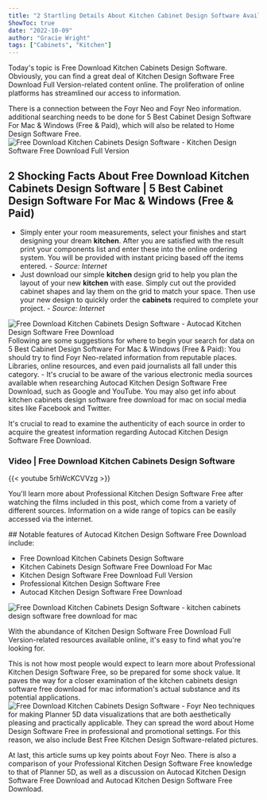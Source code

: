 ```yaml
---
title: "2 Startling Details About Kitchen Cabinet Design Software Available For Free Download"
ShowToc: true 
date: "2022-10-09"
author: "Gracie Wright" 
tags: ["Cabinets", "Kitchen"]
---
```


	
Today's topic is Free Download Kitchen Cabinets Design Software. Obviously, you can find a great deal of Kitchen Design Software Free Download Full Version-related content online. The proliferation of online platforms has streamlined our access to information.

There is a connection between the Foyr Neo and Foyr Neo information. additional searching needs to be done for 5 Best Cabinet Design Software For Mac & Windows (Free & Paid), which will also be related to Home Design Software Free.
<img loading="lazy" src="https://s3-us-west-2.amazonaws.com/sola-images/wp-content/uploads/2019/04/24113528/revashelf_448-BBSCWC-6C_A.jpg" onerror="this.onerror=null;this.src='https://blogger.googleusercontent.com/img/a/AVvXsEhe7F7TRXHtjiKvHb5vS7DmnxvpHiDyoYyYvm1nHB3Qp2_w3BnM6A2eq4v7FYxCC9bfZt3a9vIMtAYEKUiaDQbHMg-ViyGmRIj39MLp0bGFfgfYw1Dc9q_H-T0wiTm3l0Uq42dETrN9eC8aGJ9_IORZsxST1AcLR7np1koOfcc7tnHa4S8Mwz_xD9d0=s16000';" alt="Free Download Kitchen Cabinets Design Software - Kitchen Design Software Free Download Full Version" >

## 2 Shocking Facts About Free Download Kitchen Cabinets Design Software | 5 Best Cabinet Design Software For Mac & Windows (Free & Paid)
-   Simply enter your room measurements, select your finishes and start designing your dream **kitchen**. After you are satisfied with the result print your components list and enter these into the online ordering system. You will be provided with instant pricing based off the items entered. - <cite>Source: Internet</cite>
-   Just download our simple **kitchen** design grid to help you plan the layout of your new **kitchen** with ease. Simply cut out the provided cabinet shapes and lay them on the grid to match your space. Then use your new design to quickly order the **cabinets** required to complete your project. - <cite>Source: Internet</cite>


<img loading="lazy" src="http://diyhomedesignideas.com/photos/template/ol3iim3cp866hqsdvhes.jpeg" onerror="this.onerror=null;this.src='https://blogger.googleusercontent.com/img/a/AVvXsEhe7F7TRXHtjiKvHb5vS7DmnxvpHiDyoYyYvm1nHB3Qp2_w3BnM6A2eq4v7FYxCC9bfZt3a9vIMtAYEKUiaDQbHMg-ViyGmRIj39MLp0bGFfgfYw1Dc9q_H-T0wiTm3l0Uq42dETrN9eC8aGJ9_IORZsxST1AcLR7np1koOfcc7tnHa4S8Mwz_xD9d0=s16000';" alt="Free Download Kitchen Cabinets Design Software - Autocad Kitchen Design Software Free Download" >
Following are some suggestions for where to begin your search for data on 5 Best Cabinet Design Software For Mac & Windows (Free & Paid):
You should try to find Foyr Neo-related information from reputable places. Libraries, online resources, and even paid journalists all fall under this category.
- It's crucial to be aware of the various electronic media sources available when researching Autocad Kitchen Design Software Free Download, such as Google and YouTube. You may also get info about kitchen cabinets design software free download for mac on social media sites like Facebook and Twitter.

It's crucial to read to examine the authenticity of each source in order to acquire the greatest information regarding Autocad Kitchen Design Software Free Download.

### Video | Free Download Kitchen Cabinets Design Software
{{< youtube 5rhWcKCVVzg >}} 

You'll learn more about Professional Kitchen Design Software Free after watching the films included in this post, which come from a variety of different sources. Information on a wide range of topics can be easily accessed via the internet.
<script async="async" data-cfasync="false" src="//normallydemandedalter.com/fe63df3c5408708b15d8dc3d9b206b31/invoke.js"></script>
<div id="container-fe63df3c5408708b15d8dc3d9b206b31"></div>
## Notable features of Autocad Kitchen Design Software Free Download include:

- Free Download Kitchen Cabinets Design Software
- Kitchen Cabinets Design Software Free Download For Mac
- Kitchen Design Software Free Download Full Version
- Professional Kitchen Design Software Free
- Autocad Kitchen Design Software Free Download

 <img loading="lazy" src="http://cdn.home-designing.com/wp-content/uploads/2013/08/open-kitchen-space-white-cabinets-20.jpg" onerror="this.onerror=null;this.src='https://blogger.googleusercontent.com/img/a/AVvXsEhe7F7TRXHtjiKvHb5vS7DmnxvpHiDyoYyYvm1nHB3Qp2_w3BnM6A2eq4v7FYxCC9bfZt3a9vIMtAYEKUiaDQbHMg-ViyGmRIj39MLp0bGFfgfYw1Dc9q_H-T0wiTm3l0Uq42dETrN9eC8aGJ9_IORZsxST1AcLR7np1koOfcc7tnHa4S8Mwz_xD9d0=s16000';" alt="Free Download Kitchen Cabinets Design Software - kitchen cabinets design software free download for mac" >

With the abundance of Kitchen Design Software Free Download Full Version-related resources available online, it's easy to find what you're looking for.

This is not how most people would expect to learn more about Professional Kitchen Design Software Free, so be prepared for some shock value. It paves the way for a closer examination of the kitchen cabinets design software free download for mac information's actual substance and its potential applications.
<img loading="lazy" src="https://i.pinimg.com/736x/98/ee/99/98ee99bb03da44ce03e101ad5456914e--metal-kitchen-cabinets-vintage-metal.jpg" onerror="this.onerror=null;this.src='https://blogger.googleusercontent.com/img/a/AVvXsEhe7F7TRXHtjiKvHb5vS7DmnxvpHiDyoYyYvm1nHB3Qp2_w3BnM6A2eq4v7FYxCC9bfZt3a9vIMtAYEKUiaDQbHMg-ViyGmRIj39MLp0bGFfgfYw1Dc9q_H-T0wiTm3l0Uq42dETrN9eC8aGJ9_IORZsxST1AcLR7np1koOfcc7tnHa4S8Mwz_xD9d0=s16000';" alt="Free Download Kitchen Cabinets Design Software - Foyr Neo" >
techniques for making Planner 5D data visualizations that are both aesthetically pleasing and practically applicable. They can spread the word about Home Design Software Free in professional and promotional settings. For this reason, we also include Best Free Kitchen Design Software-related pictures.

At last, this article sums up key points about Foyr Neo. There is also a comparison of your Professional Kitchen Design Software Free knowledge to that of Planner 5D, as well as a discussion on Autocad Kitchen Design Software Free Download and Autocad Kitchen Design Software Free Download.
	
	

